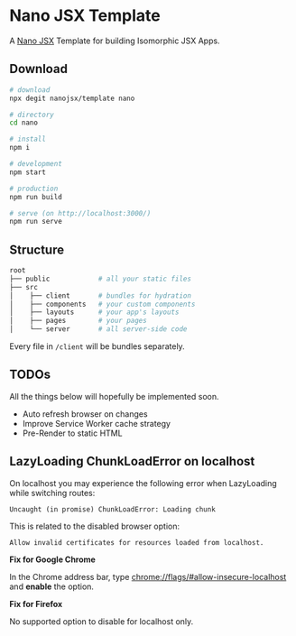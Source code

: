 # Nano JSX Template

A [Nano JSX](https://nanojsx.github.io/) Template for building Isomorphic JSX Apps.

## Download

```bash
# download
npx degit nanojsx/template nano

# directory
cd nano

# install
npm i

# development
npm start

# production
npm run build

# serve (on http://localhost:3000/)
npm run serve
```

## Structure

```bash
root
├── public            # all your static files
├── src
│    ├── client       # bundles for hydration
│    ├── components   # your custom components
│    ├── layouts      # your app's layouts
│    ├── pages        # your pages
│    └── server       # all server-side code
```

Every file in `/client` will be bundles separately.

## TODOs

All the things below will hopefully be implemented soon.

- Auto refresh browser on changes
- Improve Service Worker cache strategy
- Pre-Render to static HTML

## LazyLoading ChunkLoadError on localhost

On localhost you may experience the following error when LazyLoading while switching routes:

```
Uncaught (in promise) ChunkLoadError: Loading chunk
```

This is related to the disabled browser option:

```
Allow invalid certificates for resources loaded from localhost.
```

**Fix for Google Chrome**

In the Chrome address bar, type [chrome://flags/#allow-insecure-localhost](chrome://flags/#allow-insecure-localhost) and **enable** the option.

**Fix for Firefox**

No supported option to disable for localhost only.
